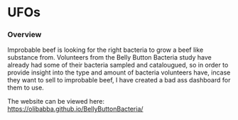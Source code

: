 # UFOs

### Overview

Improbable beef is looking for the right bacteria to grow a beef like substance from. Volunteers from the Belly Button Bacteria study have already had some of their bacteria sampled and catalougued, so in order to provide insight into the type and amount of bacteria volunteers have, incase they want to sell to improbable beef, I have created a bad ass dashboard for them to use.

The website can be viewed here: https://olibabba.github.io/BellyButtonBacteria/